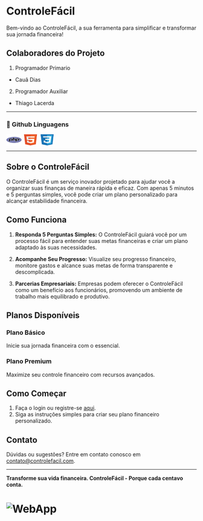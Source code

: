 # ControleFácil

Bem-vindo ao ControleFácil, a sua ferramenta para simplificar e transformar sua jornada financeira!

## Colaboradores do Projeto

1. Programador Primario
- Cauã Dias

2. Programador Auxiliar
- Thiago Lacerda

<hr>
<div style="display: inline_block">
  <h3>🚀 Github Linguagens</h3>
  <img align="center" alt="Magnus-Php" height="30" width="40" src="https://raw.githubusercontent.com/devicons/devicon/master/icons/php/php-original.svg">
  <img align="center" alt="Magnus-HTML" height="30" width="40" src="https://raw.githubusercontent.com/devicons/devicon/master/icons/html5/html5-original.svg">
  <img align="center" alt="Magnus-CSS" height="30" width="40" src="https://raw.githubusercontent.com/devicons/devicon/master/icons/css3/css3-original.svg">
</div>
<hr>

## Sobre o ControleFácil

O ControleFácil é um serviço inovador projetado para ajudar você a organizar suas finanças de maneira rápida e eficaz. Com apenas 5 minutos e 5 perguntas simples, você pode criar um plano personalizado para alcançar estabilidade financeira.

## Como Funciona

1. **Responda 5 Perguntas Simples:** O ControleFácil guiará você por um processo fácil para entender suas metas financeiras e criar um plano adaptado às suas necessidades.

2. **Acompanhe Seu Progresso:** Visualize seu progresso financeiro, monitore gastos e alcance suas metas de forma transparente e descomplicada.

3. **Parcerias Empresariais:** Empresas podem oferecer o ControleFácil como um benefício aos funcionários, promovendo um ambiente de trabalho mais equilibrado e produtivo.

## Planos Disponíveis

### Plano Básico
Inicie sua jornada financeira com o essencial.

### Plano Premium
Maximize seu controle financeiro com recursos avançados.

## Como Começar

1. Faça o login ou registre-se [aqui](#).
2. Siga as instruções simples para criar seu plano financeiro personalizado.

## Contato

Dúvidas ou sugestões? Entre em contato conosco em [contato@controlefacil.com](mailto:contato@controlefacil.com).

---

**Transforme sua vida financeira. ControleFácil - Porque cada centavo conta.**

# ![WebApp](https://i.imgur.com/2YtrFBd.png)
